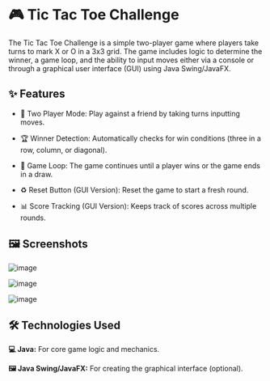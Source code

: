 
# 🎮 Tic Tac Toe Challenge

The Tic Tac Toe Challenge is a simple two-player game where players take turns to mark X or O in a 3x3 grid. The game includes logic to determine the winner, a game loop, and the ability to input moves either via a console or through a graphical user interface (GUI) using Java Swing/JavaFX.

## ✨ Features  

- 👥 Two Player Mode: Play against a friend by taking turns inputting moves.

- 🏆 Winner Detection: Automatically checks for win conditions (three in a row, column, or diagonal).

- 🔄 Game Loop: The game continues until a player wins or the game ends in a draw.

- ♻️ Reset Button (GUI Version): Reset the game to start a fresh round.

- 📊 Score Tracking (GUI Version): Keeps track of scores across multiple rounds.

## 🖼️ Screenshots

![image](https://github.com/user-attachments/assets/2b265cad-82b3-4b84-a31d-25ac7f4850b5)

![image](https://github.com/user-attachments/assets/9119388b-acac-437d-8a9d-e29840958178)

![image](https://github.com/user-attachments/assets/61c52920-9d5b-4bb7-897d-7633143e76e1)
 

## 🛠️ Technologies Used

**💻 Java:** For core game logic and mechanics.

**🖼️ Java Swing/JavaFX:** For creating the graphical interface (optional).

